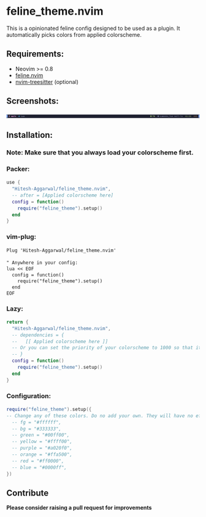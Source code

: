 # feline_theme.nvim

This is a opinionated feline config designed to be used as a plugin. It automatically picks colors from applied colorscheme.

## Requirements:

- Neovim >= 0.8
- [feline.nvim](https://github.com/feline-nvim/feline.nvim)
- [nvim-treesitter](https://github.com/nvim-treesitter/nvim-treesitter) (optional)

## Screenshots:

<img src="./screenshot.png">

## Installation:

### Note: Make sure that you always load your colorscheme first.

### Packer:

```lua
use {
  "Hitesh-Aggarwal/feline_theme.nvim",
  -- after = [Applied colorscheme here]
  config = function()
    require("feline_theme").setup()
  end
}
```

### vim-plug:

```vim
Plug 'Hitesh-Aggarwal/feline_theme.nvim'

" Anywhere in your config:
lua << EOF
  config = function()
    require("feline_theme").setup()
  end
EOF
```

### Lazy:

```lua
return {
  "Hitesh-Aggarwal/feline_theme.nvim",
  -- dependencies = {
  --   [[ Applied colorscheme here ]]
  -- Or you can set the priority of your colorscheme to 1000 so that it loads first.
  -- }
  config = function()
    require("feline_theme").setup()
  end
}
```

### Configuration:

```lua
require("feline_theme").setup({
-- Change any of these colors. Do no add your own. They will have no effect.
  -- fg = "#ffffff",
  -- bg = "#333333",
  -- green = "#00ff00",
  -- yellow = "#ffff00",
  -- purple = "#a020f0",
  -- orange = "#ffa500",
  -- red = "#ff0000",
  -- blue = "#0000ff",
})
```

## Contribute

**Please consider raising a pull request for improvements**
